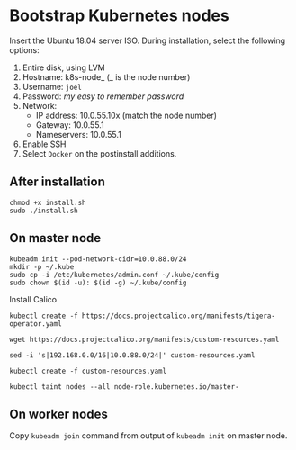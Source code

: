 

# Bootstrap Kubernetes nodes

Insert the Ubuntu 18.04 server ISO.  During installation, select the following options:

1.  Entire disk, using LVM
2.  Hostname: k8s-node_ (_ is the node number)
3.  Username: `joel`
4.  Password: *my easy to remember password*
5.  Network: 
    - IP address: 10.0.55.10x (match the node number)
    - Gateway: 10.0.55.1
    - Nameservers: 10.0.55.1
6.  Enable SSH
7.  Select `Docker` on the postinstall additions.


## After installation

```
chmod +x install.sh
sudo ./install.sh
```


## On master node

```
kubeadm init --pod-network-cidr=10.0.88.0/24
mkdir -p ~/.kube
sudo cp -i /etc/kubernetes/admin.conf ~/.kube/config
sudo chown $(id -u): $(id -g) ~/.kube/config
```

Install Calico
```
kubectl create -f https://docs.projectcalico.org/manifests/tigera-operator.yaml

wget https://docs.projectcalico.org/manifests/custom-resources.yaml

sed -i 's|192.168.0.0/16|10.0.88.0/24|' custom-resources.yaml

kubectl create -f custom-resources.yaml

kubectl taint nodes --all node-role.kubernetes.io/master-
```


## On worker nodes

Copy `kubeadm join` command from output of `kubeadm init` on master node.
